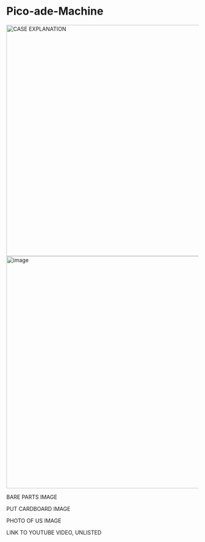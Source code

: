 # Pico-ade-Machine

<img width="1360" height="606" alt="CASE EXPLANATION" src="https://github.com/user-attachments/assets/aa915491-a15e-4a8e-8085-dac4cc6915f6" />

<img width="812" height="609" alt="image" src="https://github.com/user-attachments/assets/d933e1a8-4980-4493-b57e-51855702c6a8" />


BARE PARTS IMAGE

PUT CARDBOARD IMAGE 

PHOTO OF US IMAGE 

LINK TO YOUTUBE VIDEO, UNLISTED

